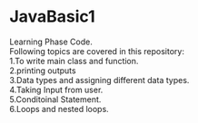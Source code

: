 # JavaBasic1
Learning Phase Code. 
<br>
Following topics are covered in this repository: 
<br>
1.To write main class and function.
<br>
2.printing outputs
<br>
3.Data types and assigning different data types.
<br>
4.Taking Input from user.
<br>
5.Conditoinal Statement.
<br>
6.Loops and nested loops.\
<br>
